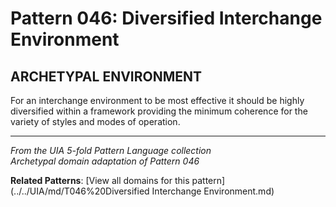 # Pattern 046: Diversified Interchange Environment

## ARCHETYPAL ENVIRONMENT

For an interchange environment to be most effective it should be highly diversified within a framework providing the minimum coherence for the variety of styles and modes of operation.

---

*From the UIA 5-fold Pattern Language collection*  
*Archetypal domain adaptation of Pattern 046*

**Related Patterns**: [View all domains for this pattern](../../UIA/md/T046%20Diversified Interchange Environment.md)
